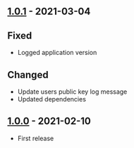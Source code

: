 ## [1.0.1](https://github.com/ReasonSoftware/ssh-manager/releases/tag/v1.0.1) - 2021-03-04
## Fixed
- Logged application version

## Changed
- Update users public key log message
- Updated dependencies

## [1.0.0](https://github.com/ReasonSoftware/ssh-manager/releases/tag/v1.0.0) - 2021-02-10
- First release